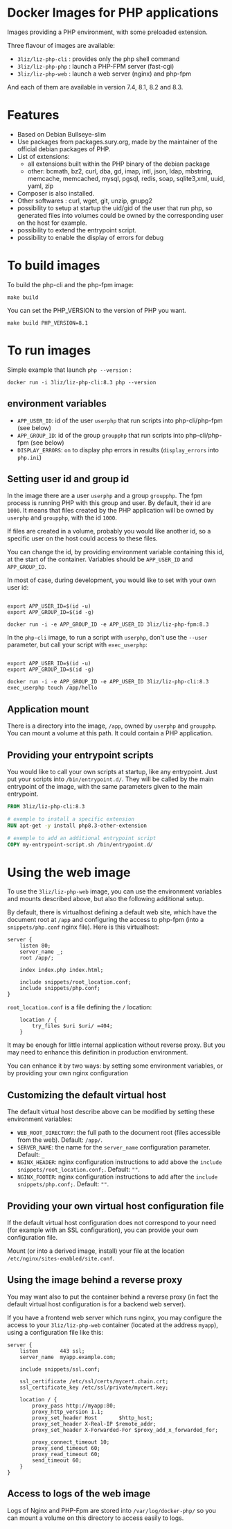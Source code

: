 Docker Images for PHP applications
==================================

Images providing a PHP environment, with some preloaded extension.

Three flavour of images are available:
- `3liz/liz-php-cli` : provides only the php shell command 
- `3liz/liz-php-php` : launch a PHP-FPM server (fast-cgi)
- `3liz/liz-php-web` : launch a web server (nginx) and php-fpm

And each of them are available in version 7.4, 8.1, 8.2 and 8.3.

Features
========

* Based on Debian Bullseye-slim
* Use packages from packages.sury.org, made by the maintainer of the official debian packages of PHP.
* List of extensions:
  - all extensions built within the PHP binary of the debian package
  - other: bcmath, bz2, curl, dba, gd, imap, intl, json, ldap, mbstring, memcache, memcached, mysql, pgsql,
    redis, soap, sqlite3,xml, uuid, yaml, zip
* Composer is also installed.
* Other softwares : curl, wget, git, unzip, gnupg2
* possibility to setup at startup the uid/gid of the user that run php, so generated files into volumes could be owned 
  by the corresponding user on the host for example. 
* possibility to extend the entrypoint script.
* possibility to enable the display of errors for debug 

To build images
===============

To build the php-cli and the php-fpm image:

```
make build
```

You can set the PHP_VERSION to the version of PHP you want.

```
make build PHP_VERSION=8.1
```

To run images
=============

Simple example that launch `php --version` :

```
docker run -i 3liz/liz-php-cli:8.3 php --version
```

environment variables
---------------------

- `APP_USER_ID`: id of the user `userphp` that run scripts into php-cli/php-fpm (see below)
- `APP_GROUP_ID`: id of the group `groupphp` that run scripts into php-cli/php-fpm (see below)
- `DISPLAY_ERRORS`: `on` to display php errors in results (`display_errors` into `php.ini`)


Setting user id and group id
----------------------------

In the image there are a user `userphp` and a group `groupphp`. The fpm process
is running PHP with this group and user. By default, their id are `1000`.
It means that files created by the PHP application will be owned by `userphp` and `groupphp`,
with the id `1000`.

If files are created in a volume, probably you would like another id, so
a specific user on the host could access to these files.

You can change the id, by providing environment variable containing this id,
at the start of the container. Variables should be `APP_USER_ID` and `APP_GROUP_ID`.

In most of case, during development, you would like to set with your own user id:

```

export APP_USER_ID=$(id -u)
export APP_GROUP_ID=$(id -g)

docker run -i -e APP_GROUP_ID -e APP_USER_ID 3liz/liz-php-fpm:8.3
```

In the `php-cli` image, to run a script with `userphp`, don't use the `--user`
parameter, but call your script with `exec_userphp`:

```

export APP_USER_ID=$(id -u)
export APP_GROUP_ID=$(id -g)

docker run -i -e APP_GROUP_ID -e APP_USER_ID 3liz/liz-php-cli:8.3 exec_userphp touch /app/hello
```

Application mount
-----------------

There is a directory into the image, `/app`, owned by `userphp` and `groupphp`.
You can mount a volume at this path. It could contain a PHP application.



Providing your entrypoint scripts
---------------------------------

You would like to call your own scripts at startup, like any entrypoint.
Just put your scripts into `/bin/entrypoint.d/`. They will be called by
the main entrypoint of the image, with the same parameters given to the main entrypoint.

```dockerfile
FROM 3liz/liz-php-cli:8.3

# exemple to install a specific extension
RUN apt-get -y install php8.3-other-extension

# exemple to add an additional entrypoint script
COPY my-entrypoint-script.sh /bin/entrypoint.d/

```

Using the web image
===================

To use the `3liz/liz-php-web` image, you can use the environment variables and mounts
described above, but also the following additional setup.

By default, there is virtualhost defining a default web site, which have
the document root at `/app` and configuring the access to php-fpm (into a `snippets/php.conf` nginx file).
Here is this virtualhost:

```
server {
    listen 80;
    server_name _;
    root /app/;

    index index.php index.html;

    include snippets/root_location.conf;
    include snippets/php.conf;
}
```

`root_location.conf` is a file defining the `/` location:

```
    location / {
        try_files $uri $uri/ =404;
    }

```

It may be enough for little internal application without reverse proxy. But you 
may need to enhance this definition in production environment.

You can enhance it by two ways: by setting some environment variables, or by providing 
your own nginx configuration

Customizing the default virtual host
------------------------------------

The default virtual host describe above can be modified by setting these environment
variables:

- `WEB_ROOT_DIRECTORY`: the full path to the document root (files accessible from the web). Default: `/app/`.
- `SERVER_NAME`: the name for the `server_name` configuration parameter. Default: `_`
- `NGINX_HEADER`: nginx configuration instructions to add above the `include snippets/root_location.conf;`. Default: `""`.
- `NGINX_FOOTER`: nginx configuration instructions to add after the `include snippets/php.conf;`. Default: `""`.


Providing your own virtual host configuration file
--------------------------------------------------

If the default virtual host configuration does not correspond to your need (for example with
an SSL configuration), you can provide your own configuration file. 

Mount (or into a derived image, install) your file at the location `/etc/nginx/sites-enabled/site.conf`. 


Using the image behind a reverse proxy
--------------------------------------

You may want also to put the container behind a reverse proxy (in fact the default 
virtual host configuration is for a backend web server).

If you have a frontend web server which runs nginx, you may configure the access
to your `3liz/liz-php-web` container (located at the address `myapp`), using a 
configuration file like this: 

```
server {
    listen       443 ssl;
    server_name  myapp.example.com;

    include snippets/ssl.conf;

    ssl_certificate /etc/ssl/certs/mycert.chain.crt;
    ssl_certificate_key /etc/ssl/private/mycert.key;

    location / {
        proxy_pass http://myapp:80;
        proxy_http_version 1.1;
        proxy_set_header Host       $http_host;
        proxy_set_header X-Real-IP $remote_addr;
        proxy_set_header X-Forwarded-For $proxy_add_x_forwarded_for;

        proxy_connect_timeout 10;
        proxy_send_timeout 60;
        proxy_read_timeout 60;
        send_timeout 60;
    }
}
```

Access to logs of the web image
-------------------------------

Logs of Nginx and PHP-Fpm are stored into `/var/log/docker-php/` so you can mount
a volume on this directory to access easily to logs. 



